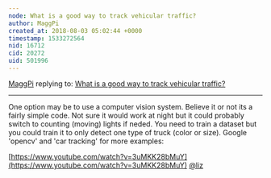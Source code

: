 ```yaml
---
node: What is a good way to track vehicular traffic?
author: MaggPi
created_at: 2018-08-03 05:02:44 +0000
timestamp: 1533272564
nid: 16712
cid: 20272
uid: 501996
---
```




[MaggPi](../profile/MaggPi) replying to: [What is a good way to track vehicular traffic?](../notes/stevie/07-13-2018/what-is-a-good-way-to-track-vehicular-traffic)

----
One option may be to use a computer vision system.  Believe it or not its a fairly simple code.  Not sure it would work at night but it could probably switch to counting (moving)  lights if neded.  You need to train a dataset but you could train it to only detect one type of truck (color or size).  Google 'opencv' and 'car tracking' for more examples:  

[https://www.youtube.com/watch?v=3uMKK28bMuY](https://www.youtube.com/watch?v=3uMKK28bMuY)
[@liz](/profile/liz)